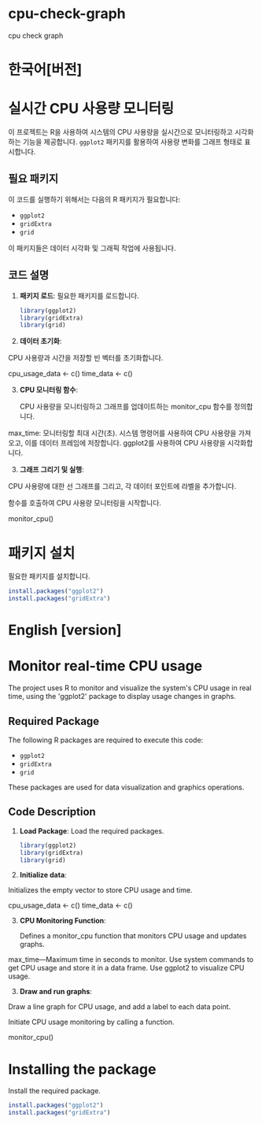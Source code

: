 # cpu-check-graph
cpu check graph

# 한국어[버전]

# 실시간 CPU 사용량 모니터링

이 프로젝트는 R을 사용하여 시스템의 CPU 사용량을 실시간으로 모니터링하고 시각화하는 기능을 제공합니다. `ggplot2` 패키지를 활용하여 사용량 변화를 그래프 형태로 표시합니다.

## 필요 패키지

이 코드를 실행하기 위해서는 다음의 R 패키지가 필요합니다:

- `ggplot2`
- `gridExtra`
- `grid`

이 패키지들은 데이터 시각화 및 그래픽 작업에 사용됩니다.

## 코드 설명

1. **패키지 로드**:
   필요한 패키지를 로드합니다.
   ```r
   library(ggplot2)
   library(gridExtra)
   library(grid)
   ```
2. **데이터 초기화**:

CPU 사용량과 시간을 저장할 빈 벡터를 초기화합니다.


cpu_usage_data <- c()
time_data <- c()

3. **CPU 모니터링 함수**:

   CPU 사용량을 모니터링하고 그래프를 업데이트하는 monitor_cpu 함수를 정의합니다.

max_time: 모니터링할 최대 시간(초).
시스템 명령어를 사용하여 CPU 사용량을 가져오고, 이를 데이터 프레임에 저장합니다.
ggplot2를 사용하여 CPU 사용량을 시각화합니다.

3. **그래프 그리기 및  실행**:

   
CPU 사용량에 대한 선 그래프를 그리고, 각 데이터 포인트에 라벨을 추가합니다.


함수를 호출하여 CPU 사용량 모니터링을 시작합니다.


monitor_cpu()
   
 # 패키지 설치
필요한 패키지를 설치합니다.
 ```r
install.packages("ggplot2")
install.packages("gridExtra")
 ```

# English [version]
# Monitor real-time CPU usage

The project uses R to monitor and visualize the system's CPU usage in real time, using the 'ggplot2' package to display usage changes in graphs.

## Required Package

The following R packages are required to execute this code:

- `ggplot2`
- `gridExtra`
- `grid`

These packages are used for data visualization and graphics operations.

## Code Description

1. **Load Package**:
   Load the required packages.
   ```r
   library(ggplot2)
   library(gridExtra)
   library(grid)
   ```
2. **Initialize data**:

Initializes the empty vector to store CPU usage and time.


cpu_usage_data <- c()
time_data <- c()

3. **CPU Monitoring Function**:

   Defines a monitor_cpu function that monitors CPU usage and updates graphs.

max_time—Maximum time in seconds to monitor.
Use system commands to get CPU usage and store it in a data frame.
Use ggplot2 to visualize CPU usage.

3. **Draw and run graphs**:

   
Draw a line graph for CPU usage, and add a label to each data point.


Initiate CPU usage monitoring by calling a function.


monitor_cpu()
   
 # Installing the package
Install the required package.
 ```r
install.packages("ggplot2")
install.packages("gridExtra")
 ```
